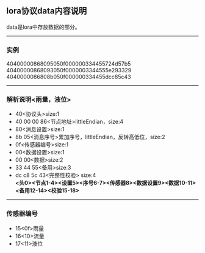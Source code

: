 ## lora协议data内容说明

data是lora中存放数据的部分。

---

### 实例
40400000868095050f000000334455724d57b5  
40400000868093050f0000003344555e293329  
4040000086808b050f000000334455dcc85c43   

---

### 解析说明<雨量，液位>
- 40<协议头>size:1  
- 40 00 00 86<节点地址>littleEndian，size:4  
- 80<消息设置>size:1
- 8b 05<消息序号>累加序号，littleEndian，反转高低位，size:2  
- 0f<传感器编号>size:1  
- 00<数据设置>size:1  
- 00 00<数据>size:2  
- 33 44 55<备用>size:3   
- dc c8 5c 43<完整性校验> size:4  
**<头0><节点1-4><设置5><序号6-7><传感器8><数据设置9><数据10-11><备用12-14><校验15-18>**

---

### 传感器编号
- 15<0f>雨量
- 16<10>流量
- 17<11>液位
